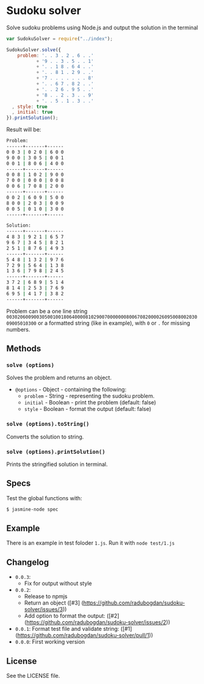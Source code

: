 Sudoku solver
=============

Solve sudoku problems using Node.js and output the solution in the terminal

```js
var SudokuSolver = require("../index");

SudokuSolver.solve({
    problem: '. . 3 . 2 . 6 . .'
           + '9 . . 3 . 5 . . 1'
           + '. . 1 8 . 6 4 . .'
           + '. . 8 1 . 2 9 . .'
           + '7 . . . . . . . 8'
           + '. . 6 7 . 8 2 . .'
           + '. . 2 6 . 9 5 . .'
           + '8 . . 2 . 3 . . 9'
           + '. . 5 . 1 . 3 . .'
  , style: true
  , initial: true
}).printSolution();
```

Result will be:

```sh
Problem:
------+-------+------
0 0 3 | 0 2 0 | 6 0 0
9 0 0 | 3 0 5 | 0 0 1
0 0 1 | 8 0 6 | 4 0 0
------+-------+------
0 0 8 | 1 0 2 | 9 0 0
7 0 0 | 0 0 0 | 0 0 8
0 0 6 | 7 0 8 | 2 0 0
------+-------+------
0 0 2 | 6 0 9 | 5 0 0
8 0 0 | 2 0 3 | 0 0 9
0 0 5 | 0 1 0 | 3 0 0
------+-------+------

Solution:
------+-------+------
4 8 3 | 9 2 1 | 6 5 7
9 6 7 | 3 4 5 | 8 2 1
2 5 1 | 8 7 6 | 4 9 3
------+-------+------
5 4 8 | 1 3 2 | 9 7 6
7 2 9 | 5 6 4 | 1 3 8
1 3 6 | 7 9 8 | 2 4 5
------+-------+------
3 7 2 | 6 8 9 | 5 1 4
8 1 4 | 2 5 3 | 7 6 9
6 9 5 | 4 1 7 | 3 8 2
------+-------+------
```

Problem can be a one line string `003020600900305001001806400008102900700000008006708200002609500800203009005010300`
or a formatted string (like in example), with `0` or `.` for missing numbers.

## Methods

### `solve (options)`
Solves the problem and returns an object.

  - `@options` - Object - containing the following:
    - `problem` - String - representing the sudoku problem.
    - `initial` - Boolean - print the problem (default: false)
    - `style` - Boolean - format the output (default: false)

### `solve (options).toString()`
Converts the solution to string.

### `solve (options).printSolution()`
Prints the stringified solution in terminal.

## Specs

Test the global functions with:

```sh
$ jasmine-node spec
```

## Example

There is an example in test foloder `1.js`. Run it with `node test/1.js`

## Changelog

  - `0.0.3`:
    - Fix for output without style
  - `0.0.2`:
    - Release to npmjs
    - Return an object ([#3] (https://github.com/radubogdan/sudoku-solver/issues/3))
    - Add option to format the output: ([#2] (https://github.com/radubogdan/sudoku-solver/issues/2))
  - `0.0.1`: Format test file and validate string: ([#1] (https://github.com/radubogdan/sudoku-solver/pull/1))
  - `0.0.0`: First working version

## License
See the LICENSE file.
